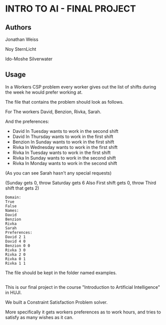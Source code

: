 # INTRO TO AI - FINAL PROJECT

## Authors
Jonathan Weiss

Noy SternLicht

Ido-Moshe Silverwater

## Usage

In a Workers CSP problem every worker gives out the list of shifts during the week
he would prefer working at.

The file that contains the problem should look as follows.

For The workers David, Benzion, Rivka, Sarah.

And the preferences:

* David In Tuesday wants to work in the second shift
* David In Thursday wants to work in the first shift
* Benzion In Sunday wants to work in the first shift
* Rivka In Wednesday wants to work in the first shift
* Rivka In Tuesday wants to work in the first shift
* Rivka In Sunday wants to work in the second shift
* Rivka In Monday wants to work in the second shift

(As you can see Sarah hasn't any special requests)

(Sunday gets 0, throw Saturday gets 6
Also First shift gets 0, throw Third shift that gets 2)

```
Domain:
True
False
Names:
David
Benzion
Rivka
Sarah
Preferences:
David 2 1
David 4 0
Benzion 0 0
Rivka 3 0
Rivka 2 0
Rivka 0 1
Rivka 1 1
```

The file should be kept in the folder named examples.

##

This is our final project in the course "Introduction to Artificial Intelligence" in HUJI.

We built a Constraint Satisfaction Problem solver.

More specifically it gets workers preferences as to work hours, and tries to satisfy as many wishes as it can.
